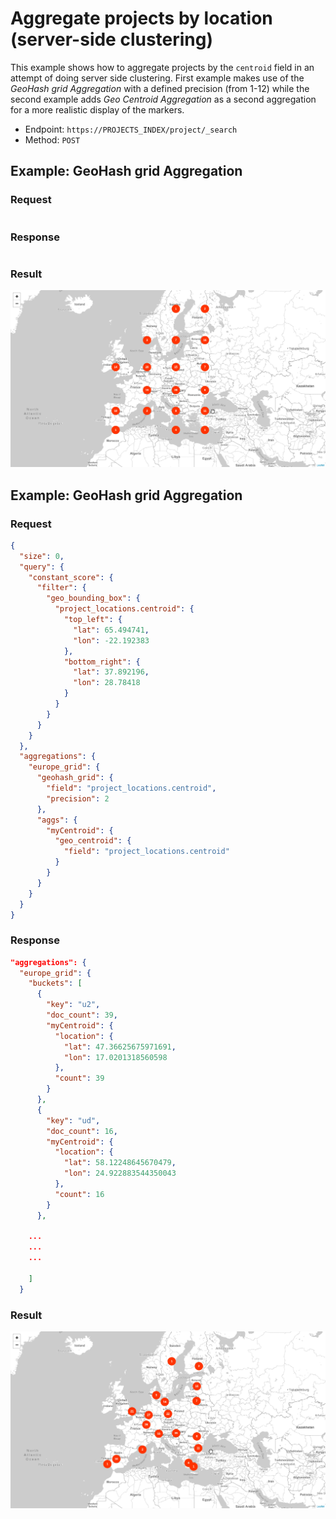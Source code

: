 # Aggregate projects by location (server-side clustering)

This example shows how to aggregate projects by the `centroid` field in an attempt of doing server side clustering.
First example makes use of the _GeoHash grid Aggregation_ with a defined precision (from 1-12)
while the second example adds _Geo Centroid Aggregation_ as a second aggregation for a more realistic display of the markers.

* Endpoint: `https://PROJECTS_INDEX/project/_search`
* Method: `POST`

## Example: GeoHash grid Aggregation

### Request

```json

```

### Response

```json

```

### Result

![GeoHash grid Aggregation](./aggregation_geohash.gif)

## Example: GeoHash grid Aggregation

### Request

```json
{
  "size": 0,
  "query": {
    "constant_score": {
      "filter": {
        "geo_bounding_box": {
          "project_locations.centroid": {
            "top_left": {
              "lat": 65.494741,
              "lon": -22.192383
            },
            "bottom_right": {
              "lat": 37.892196,
              "lon": 28.78418
            }
          }
        }
      }
    }
  },
  "aggregations": {
    "europe_grid": {
      "geohash_grid": {
        "field": "project_locations.centroid",
        "precision": 2
      },
      "aggs": {
        "myCentroid": {
          "geo_centroid": {
            "field": "project_locations.centroid"
          }
        }
      }
    }
  }
}
```

### Response

```json
"aggregations": {
  "europe_grid": {
    "buckets": [
      {
        "key": "u2",
        "doc_count": 39,
        "myCentroid": {
          "location": {
            "lat": 47.36625675971691,
            "lon": 17.0201318560598
          },
          "count": 39
        }
      },
      {
        "key": "ud",
        "doc_count": 16,
        "myCentroid": {
          "location": {
            "lat": 58.12248645670479,
            "lon": 24.922883544350043
          },
          "count": 16
        }
      },

    ...
    ...
    ...

    ]
  }
```

### Result

![GeoHash grid Aggregation](./aggregation_centroid.gif)
